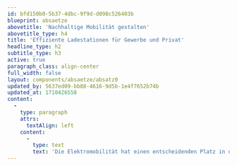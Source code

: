 ```yaml
---
id: bfd150b0-5b37-4dbc-9f9d-d098c526403b
blueprint: absaetze
abovetitle: 'Nachhaltige Mobilität gestalten'
abovetitle_type: h4
title: 'Effiziente Ladestationen für Gewerbe und Privat'
headline_type: h2
subtitle_type: h3
active: true
paragraph_class: align-center
full_width: false
layout: components/absaetze/absatz0
updated_by: 5637ed09-bb88-4616-9d5b-1e4f7652b74b
updated_at: 1710426558
content:
  -
    type: paragraph
    attrs:
      textAlign: left
    content:
      -
        type: text
        text: 'Die Elektromobilität hat einen entscheidenden Platz in der Gestaltung unserer nachhaltigen Zukunft eingenommen. Bei der Installation von Ladestationen für Gewerbe und Privat legen wir nicht nur Wert auf eine effiziente Ladeinfrastruktur, sondern auch auf Nachhaltigkeit und Zukunftsfähigkeit.'
---
```

